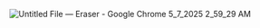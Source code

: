 ![Untitled File — Eraser - Google Chrome 5_7_2025 2_59_29 AM](https://github.com/user-attachments/assets/451398a4-e13f-485d-b508-d5835b00d018)
